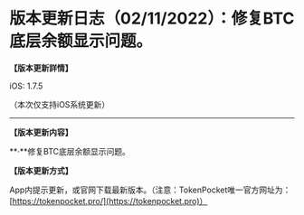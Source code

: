 # 版本更新日志（02/11/2022）：修复BTC底层余额显示问题。

**【版本更新詳情】**

iOS: 1.7.5

（本次仅支持iOS系统更新）

****

**【版本更新内容】**

**·**修复BTC底层余额显示问题。



**【版本更新方式】**

App内提示更新，或官网下载最新版本。（注意：TokenPocket唯一官方网址为：[https://tokenpocket.pro/](https://tokenpocket.pro)）
